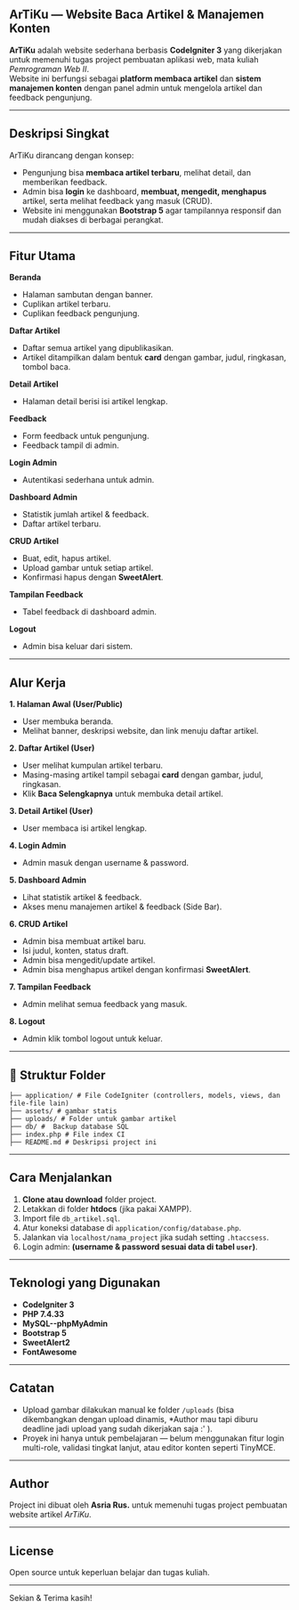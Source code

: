 ## ArTiKu — Website Baca Artikel & Manajemen Konten

**ArTiKu** adalah website sederhana berbasis **CodeIgniter 3** yang dikerjakan untuk memenuhi tugas project pembuatan aplikasi web, mata kuliah *Pemrograman Web II*.  
Website ini berfungsi sebagai **platform membaca artikel** dan **sistem manajemen konten** dengan panel admin untuk mengelola artikel dan feedback pengunjung.

---

## Deskripsi Singkat

ArTiKu dirancang dengan konsep:
- Pengunjung bisa **membaca artikel terbaru**, melihat detail, dan memberikan feedback.
- Admin bisa **login** ke dashboard, **membuat, mengedit, menghapus** artikel, serta melihat feedback yang masuk (CRUD).
- Website ini menggunakan **Bootstrap 5** agar tampilannya responsif dan mudah diakses di berbagai perangkat.

---

## Fitur Utama

 **Beranda**
- Halaman sambutan dengan banner.
- Cuplikan artikel terbaru.
- Cuplikan feedback pengunjung.

 **Daftar Artikel**
- Daftar semua artikel yang dipublikasikan.
- Artikel ditampilkan dalam bentuk **card** dengan gambar, judul, ringkasan, tombol baca.

 **Detail Artikel**
- Halaman detail berisi isi artikel lengkap.

 **Feedback**
- Form feedback untuk pengunjung.
- Feedback tampil di admin.

 **Login Admin**
- Autentikasi sederhana untuk admin.

 **Dashboard Admin**
- Statistik jumlah artikel & feedback.
- Daftar artikel terbaru.

 **CRUD Artikel**
- Buat, edit, hapus artikel.
- Upload gambar untuk setiap artikel.
- Konfirmasi hapus dengan **SweetAlert**.

 **Tampilan Feedback**
- Tabel feedback di dashboard admin.

 **Logout**
- Admin bisa keluar dari sistem.

---

## Alur Kerja

**1. Halaman Awal (User/Public)**  
- User membuka beranda.
- Melihat banner, deskripsi website, dan link menuju daftar artikel.

**2. Daftar Artikel (User)**  
- User melihat kumpulan artikel terbaru.
- Masing-masing artikel tampil sebagai **card** dengan gambar, judul, ringkasan.
- Klik **Baca Selengkapnya** untuk membuka detail artikel.

**3. Detail Artikel (User)**  
- User membaca isi artikel lengkap.

**4. Login Admin**
- Admin masuk dengan username & password.

**5. Dashboard Admin**
- Lihat statistik artikel & feedback.
- Akses menu manajemen artikel & feedback (Side Bar).

**6. CRUD Artikel**
- Admin bisa membuat artikel baru.
- Isi judul, konten, status draft.
- Admin bisa mengedit/update artikel.
- Admin bisa menghapus artikel dengan konfirmasi **SweetAlert**.

**7. Tampilan Feedback**
- Admin melihat semua feedback yang masuk.

**8. Logout**
- Admin klik tombol logout untuk keluar.

---

## 📂 Struktur Folder
    ├── application/ # File CodeIgniter (controllers, models, views, dan file-file lain)
    ├── assets/ # gambar statis
    ├── uploads/ # Folder untuk gambar artikel
    ├── db/ #  Backup database SQL
    ├── index.php # File index CI
    ├── README.md # Deskripsi project ini


---

##  Cara Menjalankan

1. **Clone atau download** folder project.  
2. Letakkan di folder **htdocs** (jika pakai XAMPP).  
3. Import file `db_artikel.sql`.  
4. Atur koneksi database di `application/config/database.php`.  
5. Jalankan via `localhost/nama_project` jika sudah setting `.htaccsess`.   
6. Login admin: **(username & password sesuai data di tabel `user`)**.

---

##  Teknologi yang Digunakan

- **CodeIgniter 3**
- **PHP 7.4.33**
- **MySQL--phpMyAdmin**
- **Bootstrap 5**
- **SweetAlert2**
- **FontAwesome**

---

##  Catatan

- Upload gambar dilakukan manual ke folder `/uploads` (bisa dikembangkan dengan upload dinamis, *Author mau tapi diburu deadline jadi upload yang sudah dikerjakan saja :' ).
- Proyek ini hanya untuk pembelajaran — belum menggunakan fitur login multi-role, validasi tingkat lanjut, atau editor konten seperti TinyMCE.

---

##  Author

Project ini dibuat oleh **Asria Rus.** untuk memenuhi tugas project pembuatan website artikel *ArTiKu*.

---

## License

Open source untuk keperluan belajar dan tugas kuliah.

---

Sekian & Terima kasih! 

